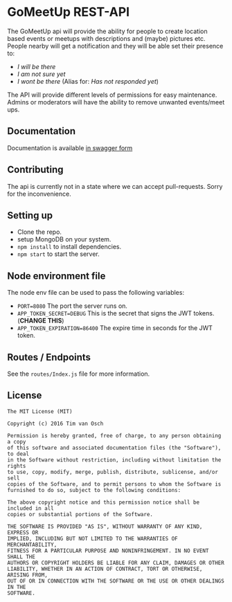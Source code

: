 # GoMeetUp REST-API
The GoMeetUp api will provide the ability for people to create location based events or meetups with descriptions and (maybe) pictures etc. People nearby will get a notification and they will be able set their presence to: 

 - *I will be there*
 - *I am not sure yet*
 - *I wont be there* (Alias for: *Has not responded yet*)

The API will provide different levels of permissions for easy maintenance. Admins or moderators will have the ability to remove unwanted events/meet ups.

Documentation
---
Documentation is available [in swagger form](https://timvosch.github.io/gomeetup-REST/#/)

Contributing
---
The api is currently not in a state where we can accept pull-requests. Sorry for the inconvenience.

Setting up
---
 - Clone the repo.
 - setup MongoDB on your system.
 - ```npm install``` to install dependencies.
 - ```npm start``` to start the server.

Node environment file
---
The node env file can be used to pass the following variables:

 - ```PORT=8080```  The port the server runs on.
 - ```APP_TOKEN_SECRET=DEBUG``` This is the secret that signs the JWT tokens. (**CHANGE THIS**)
 - ```APP_TOKEN_EXPIRATION=86400``` The expire time in seconds for the JWT token.

Routes / Endpoints
---
See the ```routes/Index.js``` file for more information.

License
---
    The MIT License (MIT)
    
    Copyright (c) 2016 Tim van Osch
    
    Permission is hereby granted, free of charge, to any person obtaining a copy
    of this software and associated documentation files (the "Software"), to deal
    in the Software without restriction, including without limitation the rights
    to use, copy, modify, merge, publish, distribute, sublicense, and/or sell
    copies of the Software, and to permit persons to whom the Software is
    furnished to do so, subject to the following conditions:
    
    The above copyright notice and this permission notice shall be included in all
    copies or substantial portions of the Software.
    
    THE SOFTWARE IS PROVIDED "AS IS", WITHOUT WARRANTY OF ANY KIND, EXPRESS OR
    IMPLIED, INCLUDING BUT NOT LIMITED TO THE WARRANTIES OF MERCHANTABILITY,
    FITNESS FOR A PARTICULAR PURPOSE AND NONINFRINGEMENT. IN NO EVENT SHALL THE
    AUTHORS OR COPYRIGHT HOLDERS BE LIABLE FOR ANY CLAIM, DAMAGES OR OTHER
    LIABILITY, WHETHER IN AN ACTION OF CONTRACT, TORT OR OTHERWISE, ARISING FROM,
    OUT OF OR IN CONNECTION WITH THE SOFTWARE OR THE USE OR OTHER DEALINGS IN THE
    SOFTWARE.
